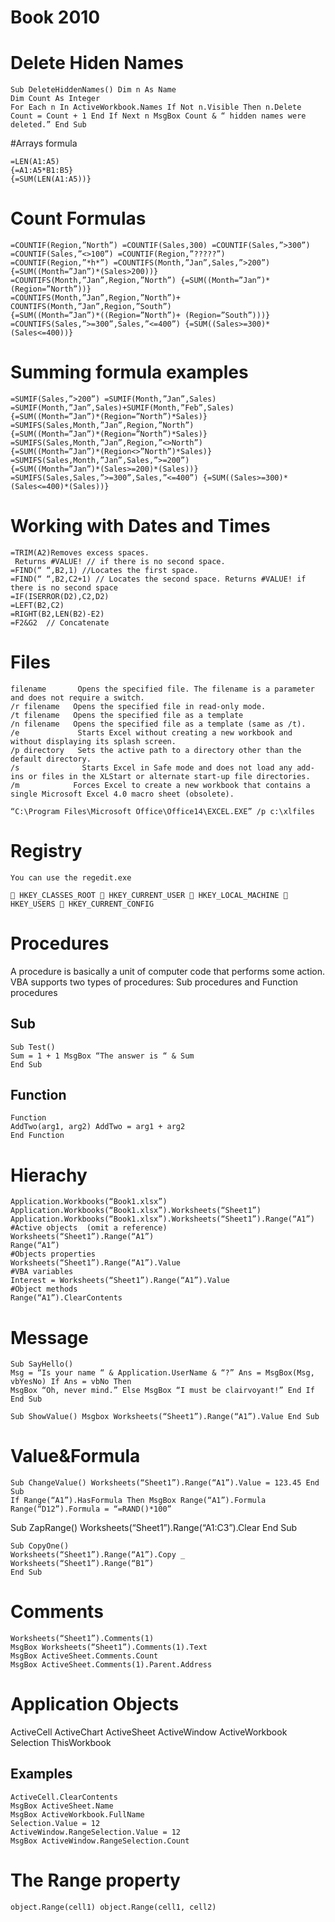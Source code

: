 # Book 2010

# Delete Hiden Names
```
Sub DeleteHiddenNames() Dim n As Name
Dim Count As Integer
For Each n In ActiveWorkbook.Names If Not n.Visible Then n.Delete
Count = Count + 1 End If Next n MsgBox Count & “ hidden names were deleted.” End Sub
```
#Arrays formula
```
=LEN(A1:A5)
{=A1:A5*B1:B5}
{=SUM(LEN(A1:A5))}
```
# Count Formulas
```
=COUNTIF(Region,”North”) =COUNTIF(Sales,300) =COUNTIF(Sales,”>300”) =COUNTIF(Sales,”<>100”) =COUNTIF(Region,”?????”)
=COUNTIF(Region,”*h*”) =COUNTIFS(Month,”Jan”,Sales,”>200”) {=SUM((Month=”Jan”)*(Sales>200))} =COUNTIFS(Month,”Jan”,Region,”North”) {=SUM((Month=”Jan”)*(Region=”North”))}
=COUNTIFS(Month,”Jan”,Region,”North”)+ COUNTIFS(Month,”Jan”,Region,”South”)
{=SUM((Month=”Jan”)*((Region=”North”)+ (Region=”South”)))}
=COUNTIFS(Sales,”>=300”,Sales,”<=400”) {=SUM((Sales>=300)*(Sales<=400))}
```
# Summing formula examples
```
=SUMIF(Sales,”>200”) =SUMIF(Month,”Jan”,Sales)
=SUMIF(Month,”Jan”,Sales)+SUMIF(Month,”Feb”,Sales)
{=SUM((Month=”Jan”)*(Region=”North”)*Sales)} 
=SUMIFS(Sales,Month,”Jan”,Region,”North”)
{=SUM((Month=”Jan”)*(Region=”North”)*Sales)} 
=SUMIFS(Sales,Month,”Jan”,Region,”<>North”) 
{=SUM((Month=”Jan”)*(Region<>”North”)*Sales)} =SUMIFS(Sales,Month,”Jan”,Sales,”>=200”)
{=SUM((Month=”Jan”)*(Sales>=200)*(Sales))} =SUMIFS(Sales,Sales,”>=300”,Sales,”<=400”) {=SUM((Sales>=300)*(Sales<=400)*(Sales))}
```
# Working with Dates and Times
```
=TRIM(A2)Removes excess spaces. 
 Returns #VALUE! // if there is no second space.
=FIND(“ “,B2,1) //Locates the first space.
=FIND(“ “,B2,C2+1) // Locates the second space. Returns #VALUE! if there is no second space
=IF(ISERROR(D2),C2,D2) 
=LEFT(B2,C2)
=RIGHT(B2,LEN(B2)-E2)
=F2&G2  // Concatenate
```
# Files
```
filename       Opens the specified file. The filename is a parameter and does not require a switch.
/r filename   Opens the specified file in read-only mode.
/t filename   Opens the specified file as a template
/n filename   Opens the specified file as a template (same as /t).
/e             Starts Excel without creating a new workbook and without displaying its splash screen.
/p directory   Sets the active path to a directory other than the default directory.
/s              Starts Excel in Safe mode and does not load any add-ins or files in the XLStart or alternate start-up file directories.
/m            Forces Excel to create a new workbook that contains a single Microsoft Excel 4.0 macro sheet (obsolete).

“C:\Program Files\Microsoft Office\Office14\EXCEL.EXE” /p c:\xlfiles
```
# Registry 
```
You can use the regedit.exe

 HKEY_CLASSES_ROOT  HKEY_CURRENT_USER  HKEY_LOCAL_MACHINE  HKEY_USERS  HKEY_CURRENT_CONFIG
```
# Procedures
A procedure is basically a unit of computer code that performs some action. VBA supports two types of procedures: Sub procedures and Function procedures
## Sub
```
Sub Test()
Sum = 1 + 1 MsgBox “The answer is “ & Sum 
End Sub
```
## Function
```
Function 
AddTwo(arg1, arg2) AddTwo = arg1 + arg2
End Function
```
# Hierachy
```
Application.Workbooks(“Book1.xlsx”)
Application.Workbooks(“Book1.xlsx”).Worksheets(“Sheet1”)
Application.Workbooks(“Book1.xlsx”).Worksheets(“Sheet1”).Range(“A1”)
#Active objects  (omit a reference)
Worksheets(“Sheet1”).Range(“A1”)
Range(“A1”)
#Objects properties
Worksheets(“Sheet1”).Range(“A1”).Value
#VBA variables
Interest = Worksheets(“Sheet1”).Range(“A1”).Value
#Object methods
Range(“A1”).ClearContents
```
# Message
```
Sub SayHello()
Msg = “Is your name “ & Application.UserName & “?” Ans = MsgBox(Msg, vbYesNo) If Ans = vbNo Then
MsgBox “Oh, never mind.” Else MsgBox “I must be clairvoyant!” End If End Sub
```
```
Sub ShowValue() Msgbox Worksheets(“Sheet1”).Range(“A1”).Value End Sub
```
# Value&Formula
```
Sub ChangeValue() Worksheets(“Sheet1”).Range(“A1”).Value = 123.45 End Sub
If Range(“A1”).HasFormula Then MsgBox Range(“A1”).Formula
Range(“D12”).Formula = “=RAND()*100”

```
Sub ZapRange() Worksheets(“Sheet1”).Range(“A1:C3”).Clear End Sub
```
Sub CopyOne()
Worksheets(“Sheet1”).Range(“A1”).Copy _ Worksheets(“Sheet1”).Range(“B1”)
End Sub
```
# Comments
```
Worksheets(“Sheet1”).Comments(1)
MsgBox Worksheets(“Sheet1”).Comments(1).Text
MsgBox ActiveSheet.Comments.Count
MsgBox ActiveSheet.Comments(1).Parent.Address
```
# Application Objects 
ActiveCell 
ActiveChart
ActiveSheet
ActiveWindow 
ActiveWorkbook 
Selection
ThisWorkbook
## Examples
```
ActiveCell.ClearContents
MsgBox ActiveSheet.Name
MsgBox ActiveWorkbook.FullName
Selection.Value = 12
ActiveWindow.RangeSelection.Value = 12
MsgBox ActiveWindow.RangeSelection.Count
```
# The Range property
```
object.Range(cell1) object.Range(cell1, cell2)
```
